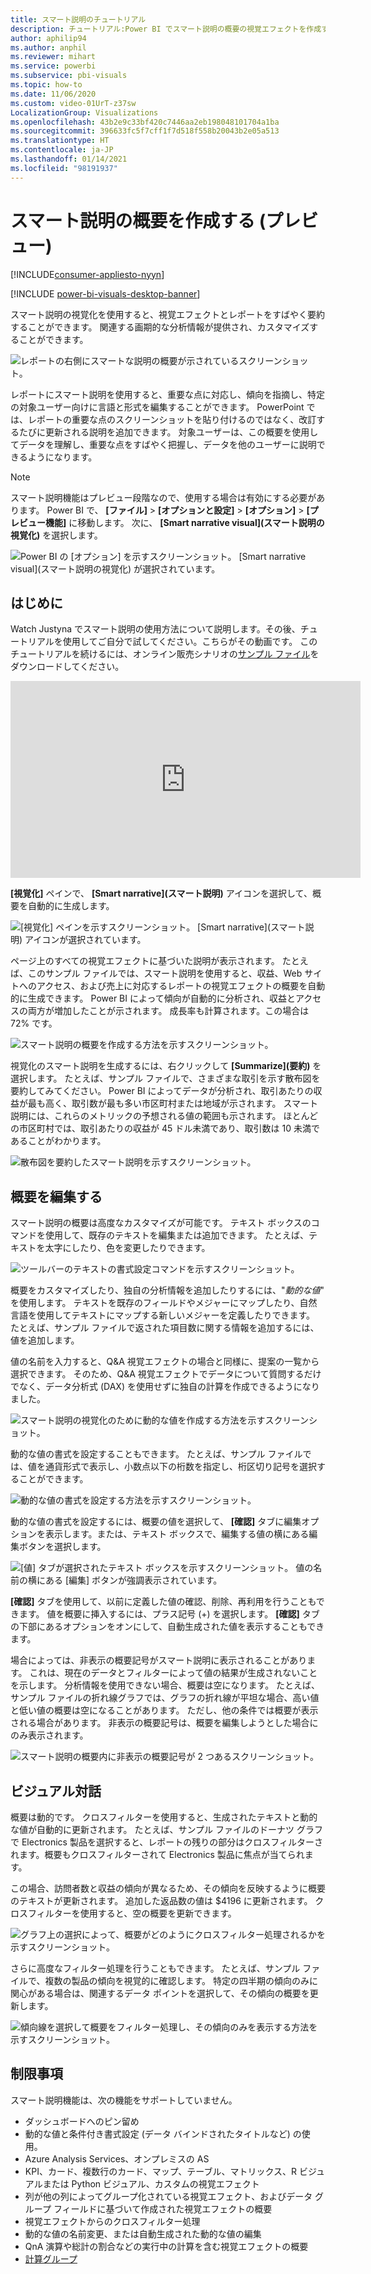 ```yaml
---
title: スマート説明のチュートリアル
description: チュートリアル:Power BI でスマート説明の概要の視覚エフェクトを作成する
author: aphilip94
ms.author: anphil
ms.reviewer: mihart
ms.service: powerbi
ms.subservice: pbi-visuals
ms.topic: how-to
ms.date: 11/06/2020
ms.custom: video-01UrT-z37sw
LocalizationGroup: Visualizations
ms.openlocfilehash: 43b2e9c33bf420c7446aa2eb198048101704a1ba
ms.sourcegitcommit: 396633fc5f7cff1f7d518f558b20043b2e05a513
ms.translationtype: HT
ms.contentlocale: ja-JP
ms.lasthandoff: 01/14/2021
ms.locfileid: "98191937"
---
```

# <a name="create-smart-narrative-summaries-preview"></a>スマート説明の概要を作成する (プレビュー)

[!INCLUDE[consumer-appliesto-nyyn](../includes/consumer-appliesto-nyyn.md)]    

[!INCLUDE [power-bi-visuals-desktop-banner](../includes/power-bi-visuals-desktop-banner.md)]

スマート説明の視覚化を使用すると、視覚エフェクトとレポートをすばやく要約することができます。 関連する画期的な分析情報が提供され、カスタマイズすることができます。

![レポートの右側にスマートな説明の概要が示されているスクリーンショット。](media/power-bi-visualization-smart-narratives/1.png)

レポートにスマート説明を使用すると、重要な点に対応し、傾向を指摘し、特定の対象ユーザー向けに言語と形式を編集することができます。 PowerPoint では、レポートの重要な点のスクリーンショットを貼り付けるのではなく、改訂するたびに更新される説明を追加できます。 対象ユーザーは、この概要を使用してデータを理解し、重要な点をすばやく把握し、データを他のユーザーに説明できるようになります。

>[!NOTE]
> スマート説明機能はプレビュー段階なので、使用する場合は有効にする必要があります。 Power BI で、 **[ファイル]**  >  **[オプションと設定]**  >  **[オプション]**  >  **[プレビュー機能]** に移動します。 次に、 **[Smart narrative visual]\(スマート説明の視覚化\)** を選択します。
>
>![Power BI の [オプション] を示すスクリーンショット。 [Smart narrative visual]\(スマート説明の視覚化\) が選択されています。](media/power-bi-visualization-smart-narratives/2.png)



## <a name="get-started"></a>はじめに 
Watch Justyna でスマート説明の使用方法について説明します。その後、チュートリアルを使用してご自分で試してください。こちらがその動画です。  このチュートリアルを続けるには、オンライン販売シナリオの[サンプル ファイル](https://github.com/microsoft/powerbi-desktop-samples/blob/main/Monthly%20Desktop%20Blog%20Samples/2020/2020SU09%20Blog%20Demo%20-%20September.pbix)をダウンロードしてください。

<iframe width="560" height="315" src="https://www.youtube.com/embed/01UrT-z37sw" frameborder="0" allow="accelerometer; autoplay; clipboard-write; encrypted-media; gyroscope; picture-in-picture" allowfullscreen></iframe>

**[視覚化]** ペインで、 **[Smart narrative]\(スマート説明\)** アイコンを選択して、概要を自動的に生成します。

![[視覚化] ペインを示すスクリーンショット。 [Smart narrative]\(スマート説明\) アイコンが選択されています。](media/power-bi-visualization-smart-narratives/3.png)

ページ上のすべての視覚エフェクトに基づいた説明が表示されます。 たとえば、このサンプル ファイルでは、スマート説明を使用すると、収益、Web サイトへのアクセス、および売上に対応するレポートの視覚エフェクトの概要を自動的に生成できます。 Power BI によって傾向が自動的に分析され、収益とアクセスの両方が増加したことが示されます。 成長率も計算されます。この場合は 72% です。
 
![スマート説明の概要を作成する方法を示すスクリーンショット。](media/power-bi-visualization-smart-narratives/4.gif)
 
視覚化のスマート説明を生成するには、右クリックして **[Summarize]\(要約\)** を選択します。 たとえば、サンプル ファイルで、さまざまな取引を示す散布図を要約してみてください。 Power BI によってデータが分析され、取引あたりの収益が最も高く、取引数が最も多い市区町村または地域が示されます。 スマート説明には、これらのメトリックの予想される値の範囲も示されます。 ほとんどの市区町村では、取引あたりの収益が 45 ドル未満であり、取引数は 10 未満であることがわかります。
 
  
![散布図を要約したスマート説明を示すスクリーンショット。](media/power-bi-visualization-smart-narratives/5.gif)
 
## <a name="edit-the-summary"></a>概要を編集する
 
スマート説明の概要は高度なカスタマイズが可能です。 テキスト ボックスのコマンドを使用して、既存のテキストを編集または追加できます。 たとえば、テキストを太字にしたり、色を変更したりできます。
 
![ツールバーのテキストの書式設定コマンドを示すスクリーンショット。](media/power-bi-visualization-smart-narratives/6.png)
  
概要をカスタマイズしたり、独自の分析情報を追加したりするには、"*動的な値*" を使用します。 テキストを既存のフィールドやメジャーにマップしたり、自然言語を使用してテキストにマップする新しいメジャーを定義したりできます。 たとえば、サンプル ファイルで返された項目数に関する情報を追加するには、値を追加します。 

値の名前を入力すると、Q&A 視覚エフェクトの場合と同様に、提案の一覧から選択できます。 そのため、Q&A 視覚エフェクトでデータについて質問するだけでなく、データ分析式 (DAX) を使用せずに独自の計算を作成できるようになりました。 
  
![スマート説明の視覚化のために動的な値を作成する方法を示すスクリーンショット。](media/power-bi-visualization-smart-narratives/7.gif)
  
動的な値の書式を設定することもできます。 たとえば、サンプル ファイルでは、値を通貨形式で表示し、小数点以下の桁数を指定し、桁区切り記号を選択することができます。 
   
![動的な値の書式を設定する方法を示すスクリーンショット。](media/power-bi-visualization-smart-narratives/8.gif)
   
動的な値の書式を設定するには、概要の値を選択して、 **[確認]** タブに編集オプションを表示します。または、テキスト ボックスで、編集する値の横にある編集ボタンを選択します。 
   
![[値] タブが選択されたテキスト ボックスを示すスクリーンショット。 値の名前の横にある [編集] ボタンが強調表示されています。](media/power-bi-visualization-smart-narratives/9.png)
   
**[確認]** タブを使用して、以前に定義した値の確認、削除、再利用を行うこともできます。 値を概要に挿入するには、プラス記号 (+) を選択します。 **[確認]** タブの下部にあるオプションをオンにして、自動生成された値を表示することもできます。

場合によっては、非表示の概要記号がスマート説明に表示されることがあります。 これは、現在のデータとフィルターによって値の結果が生成されないことを示します。 分析情報を使用できない場合、概要は空になります。 たとえば、サンプル ファイルの折れ線グラフでは、グラフの折れ線が平坦な場合、高い値と低い値の概要は空になることがあります。 ただし、他の条件では概要が表示される場合があります。 非表示の概要記号は、概要を編集しようとした場合にのみ表示されます。


![スマート説明の概要内に非表示の概要記号が 2 つあるスクリーンショット。](media/power-bi-visualization-smart-narratives/10.png)
   
## <a name="visual-interactions"></a>ビジュアル対話
概要は動的です。 クロスフィルターを使用すると、生成されたテキストと動的な値が自動的に更新されます。 たとえば、サンプル ファイルのドーナツ グラフで Electronics 製品を選択すると、レポートの残りの部分はクロスフィルターされます。概要もクロスフィルターされて Electronics 製品に焦点が当てられます。  

この場合、訪問者数と収益の傾向が異なるため、その傾向を反映するように概要のテキストが更新されます。 追加した返品数の値は $4196 に更新されます。 クロスフィルターを使用すると、空の概要を更新できます。
   
![グラフ上の選択によって、概要がどのようにクロスフィルター処理されるかを示すスクリーンショット。](media/power-bi-visualization-smart-narratives/11.gif)
   
さらに高度なフィルター処理を行うこともできます。 たとえば、サンプル ファイルで、複数の製品の傾向を視覚的に確認します。 特定の四半期の傾向のみに関心がある場合は、関連するデータ ポイントを選択して、その傾向の概要を更新します。
   
![傾向線を選択して概要をフィルター処理し、その傾向のみを表示する方法を示すスクリーンショット。](media/power-bi-visualization-smart-narratives/12.gif)
   
## <a name="limitations"></a>制限事項

スマート説明機能は、次の機能をサポートしていません。
- ダッシュボードへのピン留め 
- 動的な値と条件付き書式設定 (データ バインドされたタイトルなど) の使用。
- Azure Analysis Services、オンプレミスの AS
- KPI、カード、複数行のカード、マップ、テーブル、マトリックス、R ビジュアルまたは Python ビジュアル、カスタムの視覚エフェクト 
- 列が他の列によってグループ化されている視覚エフェクト、およびデータ グループ フィールドに基づいて作成された視覚エフェクトの概要 
- 視覚エフェクトからのクロスフィルター処理
- 動的な値の名前変更、または自動生成された動的な値の編集
- QnA 演算や総計の割合などの実行中の計算を含む視覚エフェクトの概要 
- [計算グループ](/analysis-services/tabular-models/calculation-groups)
   

